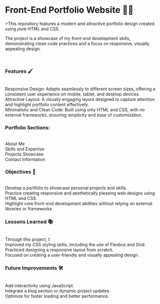 <h1> Front-End Portfolio Website 🎨✨ </h1>
<p>>This repository features a modern and attractive portfolio design created using pure HTML and CSS.</p <br>
<p>The project is a showcase of my front-end development skills, demonstrating clean code practices and a focus on responsive, visually appealing design.</p> <br>
<h3>Features 🖌️</h3> <br>
Responsive Design: Adapts seamlessly to different screen sizes, offering a consistent user experience on mobile, tablet, and desktop devices. <br>
Attractive Layout: A visually engaging layout designed to capture attention and highlight portfolio content effectively. <br>
Minimalistic and Clean Code: Built using only HTML and CSS, with no external frameworks, ensuring simplicity and ease of customization. <br>
<h3>Portfolio Sections:</h3> <br>
About Me <br>
Skills and Expertise <br>
Projects Showcase <br>
Contact Information <br>
<h3>Objectives 🎯</h3> <br>
Develop a portfolio to showcase personal projects and skills. <br>
Practice creating responsive and aesthetically pleasing web designs using HTML and CSS. <br>
Highlight core front-end development abilities without relying on external libraries or frameworks. <br>

<h3>Lessons Learned 📚 </h3> <br>
Through this project, I: <br>
Improved my CSS styling skills, including the use of Flexbox and Grid. <br>
Practiced designing a responsive layout from scratch. <br>
Focused on creating a user-friendly and visually appealing design. <br>
<h3>Future Improvements 🛠 </h3> <br>
Add interactivity using JavaScript. <br>
Integrate a blog section or dynamic project updates. <br>
Optimize for faster loading and better performance. <br>

